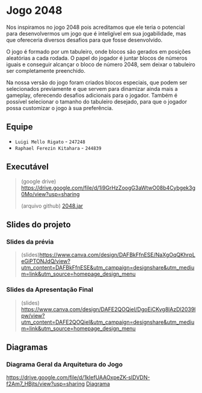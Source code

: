 # Jogo 2048
Nos inspiramos no jogo 2048 pois acreditamos que ele teria o potencial para desenvolvermos um jogo que é inteligível em sua jogabilidade, mas que ofereceria diversos desafios para que fosse desenvolvido.

O jogo é formado por um tabuleiro, onde blocos são gerados em posições aleatórias a cada rodada. O papel do jogador é juntar blocos de números iguais e conseguir alcançar o bloco de número 2048, sem deixar o tabuleiro ser completamente preenchido.

Na nossa versão do jogo foram criados blocos especiais, que podem ser selecionados previamente e que servem para dinamizar ainda mais a gameplay, oferecendo desafios adicionais para o jogador. Também é possível selecionar o tamanho do tabuleiro desejado, para que o jogador possa customizar o jogo à sua preferência.



## Equipe
* `Luigi Mello Rigato` - `247248`
* `Raphael Ferezin Kitahara` - `244839`

## Executável
> (google drive) https://drive.google.com/file/d/1i9GrHzZoogG3aWtwO08b4Cybgek3g0Mo/view?usp=sharing
> 
> (arquivo github) [2048.jar](2048.jar)

## Slides do projeto

### Slides da prévia
> (slides)https://www.canva.com/design/DAFBkFfnESE/NaXgOqQKhrpLeGiPTONJdQ/view?utm_content=DAFBkFfnESE&utm_campaign=designshare&utm_medium=link&utm_source=homepage_design_menu

### Slides da Apresentação Final
> (slides) https://www.canva.com/design/DAFE2QOQieI/DgoEiCKvg8lAzDl2039lpw/view?utm_content=DAFE2QOQieI&utm_campaign=designshare&utm_medium=link&utm_source=homepage_design_menu

## Diagramas

### Diagrama Geral da Arquitetura do Jogo
https://drive.google.com/file/d/1kIefUAAOxpeZK-sIDVDN-f2Am7_HBjts/view?usp=sharing
[Diagrama](Untitled_Diagram-2-4.drawio)

